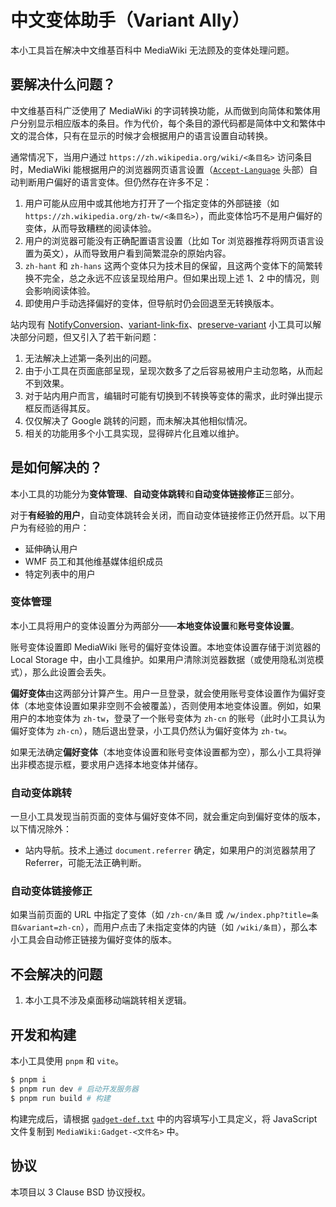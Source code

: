 # 中文变体助手（Variant Ally）
本小工具旨在解决中文维基百科中 MediaWiki 无法顾及的变体处理问题。

## 要解决什么问题？
中文维基百科广泛使用了 MediaWiki 的字词转换功能，从而做到向简体和繁体用户分别显示相应版本的条目。作为代价，每个条目的源代码都是简体中文和繁体中文的混合体，只有在显示的时候才会根据用户的语言设置自动转换。

通常情况下，当用户通过 `https://zh.wikipedia.org/wiki/<条目名>` 访问条目时，MediaWiki 能根据用户的浏览器网页语言设置（[`Accept-Language`](https://developer.mozilla.org/en-US/docs/Web/HTTP/Headers/Accept-Language) 头部）自动判断用户偏好的语言变体。但仍然存在许多不足：

1. 用户可能从应用中或其他地方打开了一个指定变体的外部链接（如 `https://zh.wikipedia.org/zh-tw/<条目名>`），而此变体恰巧不是用户偏好的变体，从而导致糟糕的阅读体验。
2. 用户的浏览器可能没有正确配置语言设置（比如 Tor 浏览器推荐将网页语言设置为英文），从而导致用户看到简繁混杂的原始内容。
3. `zh-hant` 和 `zh-hans` 这两个变体只为技术目的保留，且这两个变体下的简繁转换不完全，总之永远不应该呈现给用户。但如果出现上述 1、2 中的情况，则会影响阅读体验。
4. 即使用户手动选择偏好的变体，但导航时仍会回退至无转换版本。

站内现有 [NotifyConversion](https://zh.wikipedia.org/wiki/MediaWiki:Gadget-notifyConversion.js)、[variant-link-fix](https://zh.wikipedia.org/wiki/MediaWiki:Gadget-variant-link-fix.js)、[preserve-variant](https://zh.wikipedia.org/wiki/MediaWiki:Gadget-preserve-variant.js) 小工具可以解决部分问题，但又引入了若干新问题：
1. 无法解决上述第一条列出的问题。
2. 由于小工具在页面底部呈现，呈现次数多了之后容易被用户主动忽略，从而起不到效果。
3. 对于站内用户而言，编辑时可能有切换到不转换等变体的需求，此时弹出提示框反而适得其反。
4. 仅仅解决了 Google 跳转的问题，而未解决其他相似情况。
5. 相关的功能用多个小工具实现，显得碎片化且难以维护。

## 是如何解决的？
本小工具的功能分为**变体管理**、**自动变体跳转**和**自动变体链接修正**三部分。

对于**有经验的用户**，自动变体跳转会关闭，而自动变体链接修正仍然开启。以下用户为有经验的用户：
- 延伸确认用户
- WMF 员工和其他维基媒体组织成员
- 特定列表中的用户

### 变体管理
本小工具将用户的变体设置分为两部分——**本地变体设置**和**账号变体设置**。

账号变体设置即 MediaWiki 账号的偏好变体设置。本地变体设置存储于浏览器的 Local Storage 中，由小工具维护。如果用户清除浏览器数据（或使用隐私浏览模式），那么此设置会丢失。

**偏好变体**由这两部分计算产生。用户一旦登录，就会使用账号变体设置作为偏好变体（本地变体设置如果非空则不会被覆盖），否则使用本地变体设置。例如，如果用户的本地变体为 `zh-tw`，登录了一个账号变体为 `zh-cn` 的账号（此时小工具认为偏好变体为 `zh-cn`），随后退出登录，小工具仍然认为偏好变体为 `zh-tw`。

如果无法确定**偏好变体**（本地变体设置和账号变体设置都为空），那么小工具将弹出非模态提示框，要求用户选择本地变体并储存。

### 自动变体跳转
一旦小工具发现当前页面的变体与偏好变体不同，就会重定向到偏好变体的版本，以下情况除外：
- 站内导航。技术上通过 `document.referrer` 确定，如果用户的浏览器禁用了 Referrer，可能无法正确判断。

### 自动变体链接修正
如果当前页面的 URL 中指定了变体（如 `/zh-cn/条目` 或 `/w/index.php?title=条目&variant=zh-cn`），而用户点击了未指定变体的内链（如 `/wiki/条目`），那么本小工具会自动修正链接为偏好变体的版本。

## 不会解决的问题
1. 本小工具不涉及桌面移动端跳转相关逻辑。

## 开发和构建
本小工具使用 `pnpm` 和 `vite`。

```sh
$ pnpm i
$ pnpm run dev # 启动开发服务器
$ pnpm run build # 构建
```

构建完成后，请根据 [`gadget-def.txt`](./gadget-def.txt) 中的内容填写小工具定义，将 JavaScript 文件复制到 `MediaWiki:Gadget-<文件名>` 中。

## 协议
本项目以 3 Clause BSD 协议授权。
